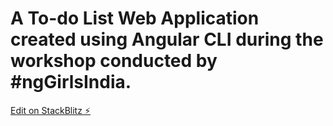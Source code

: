 # A To-do List Web Application created using Angular CLI during the workshop conducted by #ngGirlsIndia.

[Edit on StackBlitz ⚡️](https://stackblitz.com/edit/todolist-application-cxwvsu)
